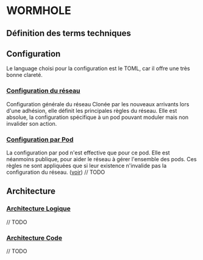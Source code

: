 # WORMHOLE

## Définition des terms techniques

## Configuration

Le language choisi pour la configuration est le TOML, car il offre une très bonne clareté.

### [Configuration du réseau](./spec_fr/configuration/conf_principal.md)

Configuration générale du réseau
Clonée par les nouveaux arrivants lors d'une adhésion, elle définit les principales règles du réseau.
Elle est absolue, la configuration spécifique à un pod pouvant moduler mais non invalider son action.

### [Configuration par Pod](./spec_fr/configuration/pod_conf.md)

La configuration par pod n'est effective que pour ce pod.
Elle est néanmoins publique, pour aider le réseau à gérer l'ensemble des pods.
Ces règles ne sont appliquées que si leur existence n'invalide pas la configuration du réseau. ([voir](./spec/details/todo.md)) // TODO

## Architecture

### [Architecture Logique](./spec_fr/Architecture/architecture_logique.md)

// TODO

### [Architecture Code](./spec_fr/Architecture/architecture_code.md)

// TODO
